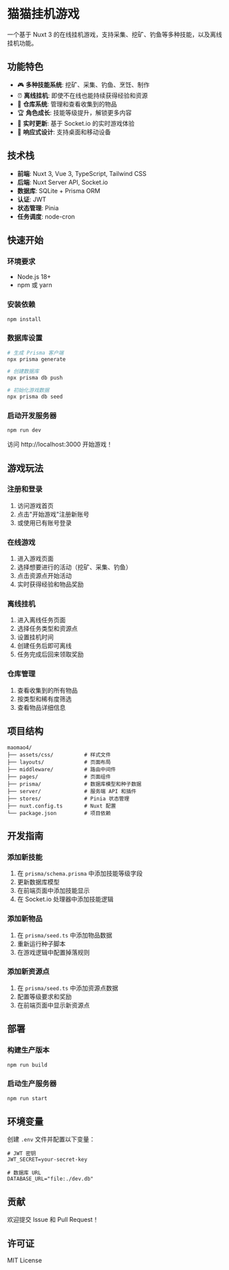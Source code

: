 # 猫猫挂机游戏

一个基于 Nuxt 3 的在线挂机游戏，支持采集、挖矿、钓鱼等多种技能，以及离线挂机功能。

## 功能特色

- 🎮 **多种技能系统**: 挖矿、采集、钓鱼、烹饪、制作
- ⏰ **离线挂机**: 即使不在线也能持续获得经验和资源
- 🎒 **仓库系统**: 管理和查看收集到的物品
- 🏆 **角色成长**: 技能等级提升，解锁更多内容
- 🔄 **实时更新**: 基于 Socket.io 的实时游戏体验
- 📱 **响应式设计**: 支持桌面和移动设备

## 技术栈

- **前端**: Nuxt 3, Vue 3, TypeScript, Tailwind CSS
- **后端**: Nuxt Server API, Socket.io
- **数据库**: SQLite + Prisma ORM
- **认证**: JWT
- **状态管理**: Pinia
- **任务调度**: node-cron

## 快速开始

### 环境要求

- Node.js 18+
- npm 或 yarn

### 安装依赖

```bash
npm install
```

### 数据库设置

```bash
# 生成 Prisma 客户端
npx prisma generate

# 创建数据库
npx prisma db push

# 初始化游戏数据
npx prisma db seed
```

### 启动开发服务器

```bash
npm run dev
```

访问 http://localhost:3000 开始游戏！

## 游戏玩法

### 注册和登录

1. 访问游戏首页
2. 点击"开始游戏"注册新账号
3. 或使用已有账号登录

### 在线游戏

1. 进入游戏页面
2. 选择想要进行的活动（挖矿、采集、钓鱼）
3. 点击资源点开始活动
4. 实时获得经验和物品奖励

### 离线挂机

1. 进入离线任务页面
2. 选择任务类型和资源点
3. 设置挂机时间
4. 创建任务后即可离线
5. 任务完成后回来领取奖励

### 仓库管理

1. 查看收集到的所有物品
2. 按类型和稀有度筛选
3. 查看物品详细信息

## 项目结构

```
maomao4/
├── assets/css/          # 样式文件
├── layouts/             # 页面布局
├── middleware/          # 路由中间件
├── pages/               # 页面组件
├── prisma/              # 数据库模型和种子数据
├── server/              # 服务端 API 和插件
├── stores/              # Pinia 状态管理
├── nuxt.config.ts       # Nuxt 配置
└── package.json         # 项目依赖
```

## 开发指南

### 添加新技能

1. 在 `prisma/schema.prisma` 中添加技能等级字段
2. 更新数据库模型
3. 在前端页面中添加技能显示
4. 在 Socket.io 处理器中添加技能逻辑

### 添加新物品

1. 在 `prisma/seed.ts` 中添加物品数据
2. 重新运行种子脚本
3. 在游戏逻辑中配置掉落规则

### 添加新资源点

1. 在 `prisma/seed.ts` 中添加资源点数据
2. 配置等级要求和奖励
3. 在前端页面中显示新资源点

## 部署

### 构建生产版本

```bash
npm run build
```

### 启动生产服务器

```bash
npm run start
```

## 环境变量

创建 `.env` 文件并配置以下变量：

```env
# JWT 密钥
JWT_SECRET=your-secret-key

# 数据库 URL
DATABASE_URL="file:./dev.db"
```

## 贡献

欢迎提交 Issue 和 Pull Request！

## 许可证

MIT License